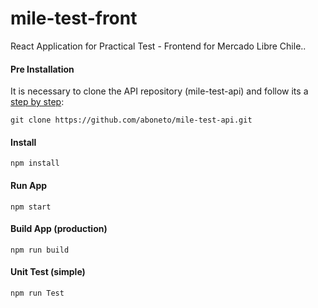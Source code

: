 # mile-test-front
React Application for Practical Test - Frontend for Mercado Libre Chile..

#### Pre Installation
It is necessary to clone the API repository (mile-test-api) and follow its a [step by step](https://github.com/aboneto/mile-test-api):

`git clone https://github.com/aboneto/mile-test-api.git`

#### Install
`npm install`

#### Run App
`npm start`

#### Build App (production)
`npm run build`

#### Unit Test (simple)
`npm run Test`
